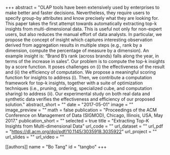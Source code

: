+++
abstract = "OLAP tools have been extensively used by enterprises to make better and faster decisions. Nevertheless, they require users to specify group-by attributes and know precisely what they are looking for. This paper takes the first attempt towards automatically extracting top-k insights from multi-dimensional data. This is useful not only for non-expert users, but also reduces the manual effort of data analysts. In particular, we propose the concept of insight which captures interesting observation derived from aggregation results in multiple steps (e.g., rank by a dimension, compute the percentage of measure by a dimension). An example insight is: “Brand B’s rank (across brands) falls along the year, in terms of the increase in sales”. Our problem is to compute the top-k insights by a score function. It poses challenges on (i) the effectiveness of the result and (ii) the efficiency of computation. We propose a meaningful scoring function for insights to address (i). Then, we contribute a computation framework for top-k insights, together with a suite of optimization techniques (i.e., pruning, ordering, specialized cube, and computation sharing) to address (ii). Our experimental study on both real data and synthetic data verifies the effectiveness and efficiency of our proposed solution."
abstract_short = ""
date = "2017-05-01"
image = ""
image_preview = ""
math = false
publication = "Proceedings of the ACM Conference on Management of Data (SIGMOD), Chicago, Illinois, USA, May 2017."
publication_short = ""
selected = true
title = "Extracting Top-K Insights from Multi-dimensional Data"
url_code = ""
url_dataset = ""
url_pdf = "https://dl.acm.org/doi/pdf/10.1145/3035918.3035922"
url_project = ""
url_slides = ""
url_video = ""

[[authors]]
    name = "Bo Tang"
    id = "tangbo"
+++

